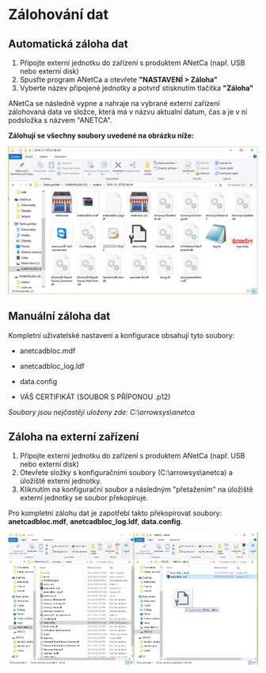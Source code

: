 # Zálohování dat

## Automatická záloha dat

1. Připojte externí jednotku do zařízení s produktem ANetCa \(např. USB nebo externí disk\)
2. Spusťte program ANetCa a otevřete **"NASTAVENÍ &gt; Záloha"**
3. Vyberte název připojené jednotky a potvrď stisknutím tlačítka **"Záloha"**

ANetCa se následně vypne a nahraje na vybrané externí zařízení zálohovaná data ve složce, která má v názvu aktualní datum, čas a je v ní podsložka s názvem "ANETCA".

**Zálohují se všechny soubory uvedené na obrázku níže:**

![](img/depositData2.png)

## Manuální záloha dat

Kompletní uživatelské nastavení a konfigurace obsahují tyto soubory:

* anetcadbloc.mdf

* anetcadbloc\_log.ldf

* data.config

* VÁŠ CERTIFIKÁT \(SOUBOR S PŘÍPONOU .p12\)

_Soubory jsou nejčastěji uloženy zde: C:\arrowsys\anetca_

## Záloha na externí zařízení

1. Připojte externí jednotku do zařízení s produktem ANetCa \(např. USB nebo externí disk\)
2. Otevřete složky s konfiguračními soubory \(C:\arrowsys\anetca\) a úložiště externí jednotky.
3. Kliknutím na konfigurační soubor a následným "přetažením" na úložiště externí jednotky se soubor překopíruje.

Pro kompletní zálohu dat je zapotřebí takto překopírovat soubory: **anetcadbloc.mdf**, **anetcadbloc\_log.ldf**, **data.config**.

![](img/config.png)

